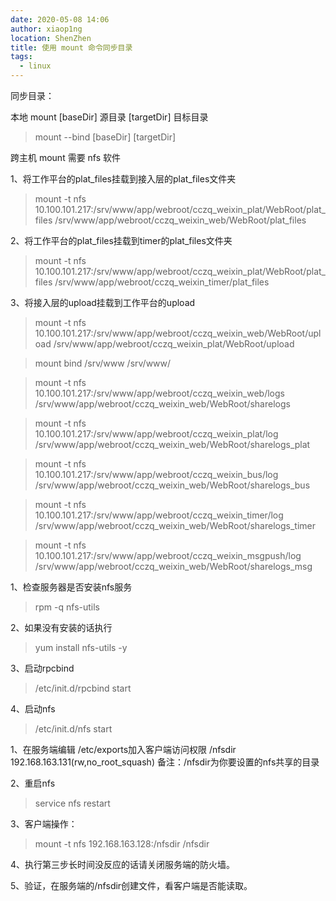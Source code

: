 ```yaml
---
date: 2020-05-08 14:06
author: xiaop1ng
location: ShenZhen
title: 使用 mount 命令同步目录
tags:
  - linux
---
```



同步目录：

本地 mount [baseDir] 源目录 [targetDir] 目标目录

> mount --bind [baseDir] [targetDir]

跨主机 mount 需要 nfs 软件

1、将工作平台的plat_files挂载到接入层的plat_files文件夹 
> mount -t nfs 10.100.101.217:/srv/www/app/webroot/cczq_weixin_plat/WebRoot/plat_files /srv/www/app/webroot/cczq_weixin_web/WebRoot/plat_files

2、将工作平台的plat_files挂载到timer的plat_files文件夹 
> mount -t nfs 10.100.101.217:/srv/www/app/webroot/cczq_weixin_plat/WebRoot/plat_files /srv/www/app/webroot/cczq_weixin_timer/plat_files

3、将接入层的upload挂载到工作平台的upload 
> mount -t nfs 10.100.101.217:/srv/www/app/webroot/cczq_weixin_web/WebRoot/upload /srv/www/app/webroot/cczq_weixin_plat/WebRoot/upload

> mount bind /srv/www /srv/www/

> mount -t nfs 10.100.101.217:/srv/www/app/webroot/cczq_weixin_web/logs /srv/www/app/webroot/cczq_weixin_web/WebRoot/sharelogs

> mount -t nfs 10.100.101.217:/srv/www/app/webroot/cczq_weixin_plat/log /srv/www/app/webroot/cczq_weixin_web/WebRoot/sharelogs_plat

> mount -t nfs 10.100.101.217:/srv/www/app/webroot/cczq_weixin_bus/log /srv/www/app/webroot/cczq_weixin_web/WebRoot/sharelogs_bus

> mount -t nfs 10.100.101.217:/srv/www/app/webroot/cczq_weixin_timer/log /srv/www/app/webroot/cczq_weixin_web/WebRoot/sharelogs_timer

> mount -t nfs 10.100.101.217:/srv/www/app/webroot/cczq_weixin_msgpush/log /srv/www/app/webroot/cczq_weixin_web/WebRoot/sharelogs_msg

1、检查服务器是否安装nfs服务 
> rpm -q nfs-utils 

2、如果没有安装的话执行 
> yum install nfs-utils -y 

3、启动rpcbind 
> /etc/init.d/rpcbind start 

4、启动nfs 
> /etc/init.d/nfs start

1、在服务端编辑 /etc/exports加入客户端访问权限 /nfsdir 192.168.163.131(rw,no_root_squash) 备注：/nfsdir为你要设置的nfs共享的目录 

2、重启nfs 
> service nfs restart 

3、客户端操作： 
> mount -t nfs 192.168.163.128:/nfsdir /nfsdir 

4、执行第三步长时间没反应的话请关闭服务端的防火墙。 

5、验证，在服务端的/nfsdir创建文件，看客户端是否能读取。